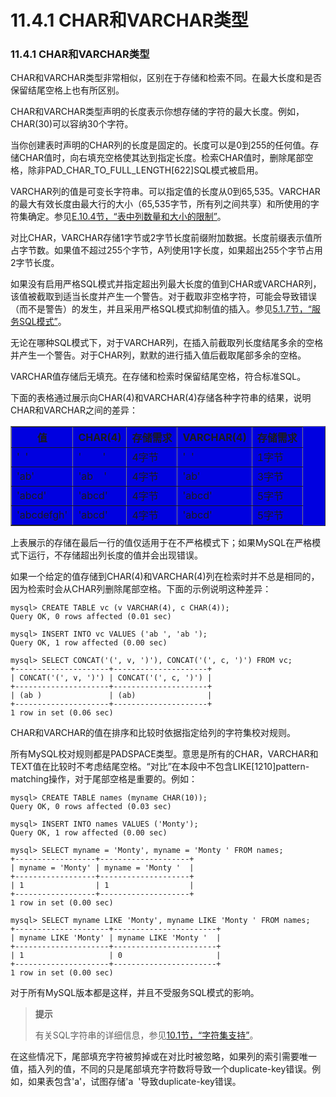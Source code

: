 # 11.4.1 CHAR和VARCHAR类型

### 11.4.1 CHAR和VARCHAR类型

CHAR和VARCHAR类型非常相似，区别在于存储和检索不同。在最大长度和是否保留结尾空格上也有所区别。

CHAR和VARCHAR类型声明的长度表示你想存储的字符的最大长度。例如，CHAR(30)可以容纳30个字符。

当你创建表时声明的CHAR列的长度是固定的。长度可以是0到255的任何值。存储CHAR值时，向右填充空格使其达到指定长度。检索CHAR值时，删除尾部空格，除非PAD_CHAR\_TO\_FULL\_LENGTH[622]SQL模式被启用。

VARCHAR列的值是可变长字符串。可以指定值的长度从0到65,535。VARCHAR的最大有效长度由最大行的大小（65,535字节，所有列之间共享）和所使用的字符集确定。参见[E.10.4节，“表中列数量和大小的限制”][E.10.04]。

对比CHAR，VARCHAR存储1字节或2字节长度前缀附加数据。长度前缀表示值所占字节数。如果值不超过255个字节，A列使用1字长度，如果超出255个字节占用2字节长度。

如果没有启用严格SQL模式并指定超出列最大长度的值到CHAR或VARCHAR列，该值被截取到适当长度并产生一个警告。对于截取非空格字符，可能会导致错误（而不是警告）的发生，并且采用严格SQL模式抑制值的插入。参见[5.1.7节，“服务SQL模式”][05.01.07]。

无论在哪种SQL模式下，对于VARCHAR列，在插入前截取列长度结尾多余的空格并产生一个警告。对于CHAR列，默默的进行插入值后截取尾部多余的空格。

VARCHAR值存储后无填充。在存储和检索时保留结尾空格，符合标准SQL。

下面的表格通过展示向CHAR(4)和VARCHAR(4)存储各种字符串的结果，说明CHAR和VARCHAR之间的差异：

<table border="1" width='100%' cellspacing="0" cellpadding="0" bgcolor="write">
<tr>
<th>值</th>
<th>CHAR(4)</th>
<th>存储需求</th>
<th>VARCHAR(4)</th>
<th>存储需求</th>
</tr>
<tr>
<td align="left">'&nbsp;&nbsp;'</td>
<td align="left">'&nbsp;&nbsp;&nbsp;&nbsp;&nbsp;&nbsp;&nbsp;&nbsp;'</td>
<td align="left">4字节</td>
<td align="left">'&nbsp;&nbsp;'</td>
<td align="left">1字节</td>
</tr>
<tr>
<td align="left">'ab'</td>
<td align="left">'ab&nbsp;&nbsp;&nbsp;&nbsp;'</td>
<td align="left">4字节</td>
<td align="left">'ab'</td>
<td align="left">3字节</td>
</tr>
<tr>
<td align="left">'abcd'</td>
<td align="left">'abcd'</td>
<td align="left">4字节</td>
<td align="left">'abcd'</td>
<td align="left">5字节</td>
</tr>
<tr>
<td align="left">'abcdefgh'</td>
<td align="left">'abcd'</td>
<td align="left">4字节</td>
<td align="left">'abcd'</td>
<td align="left">5字节</td>
</tr>
</table>

上表展示的存储在最后一行的值仅适用于在不严格模式下；如果MySQL在严格模式下运行，不存储超出列长度的值并会出现错误。

如果一个给定的值存储到CHAR(4)和VARCHAR(4)列在检索时并不总是相同的，因为检索时会从CHAR列删除尾部空格。下面的示例说明这种差异：

```
mysql> CREATE TABLE vc (v VARCHAR(4), c CHAR(4));
Query OK, 0 rows affected (0.01 sec)

mysql> INSERT INTO vc VALUES ('ab ', 'ab ');
Query OK, 1 row affected (0.00 sec)

mysql> SELECT CONCAT('(', v, ')'), CONCAT('(', c, ')') FROM vc;
+---------------------+---------------------+
| CONCAT('(', v, ')') | CONCAT('(', c, ')') |
+---------------------+---------------------+
| (ab )               | (ab)                |
+---------------------+---------------------+
1 row in set (0.06 sec)
```

CHAR和VARCHAR的值在排序和比较时依据指定给列的字符集校对规则。

所有MySQL校对规则都是PADSPACE类型。意思是所有的CHAR，VARCHAR和TEXT值在比较时不考虑结尾空格。“对比”在本段中不包含LIKE[1210]pattern-matching操作，对于尾部空格是重要的。例如：

```
mysql> CREATE TABLE names (myname CHAR(10));
Query OK, 0 rows affected (0.03 sec)

mysql> INSERT INTO names VALUES ('Monty');
Query OK, 1 row affected (0.00 sec)

mysql> SELECT myname = 'Monty', myname = 'Monty ' FROM names;
+------------------+--------------------+
| myname = 'Monty' | myname = 'Monty '  |
+------------------+--------------------+
| 1                | 1                  |
+------------------+--------------------+
1 row in set (0.00 sec)

mysql> SELECT myname LIKE 'Monty', myname LIKE 'Monty ' FROM names;
+---------------------+-----------------------+
| myname LIKE 'Monty' | myname LIKE 'Monty '  |
+---------------------+-----------------------+
| 1                   | 0                     |
+---------------------+-----------------------+
1 row in set (0.00 sec)
```

对于所有MySQL版本都是这样，并且不受服务SQL模式的影响。

> **提示**
> 
> 有关SQL字符串的详细信息，参见[10.1节，“字符集支持”][10.01.00]。

在这些情况下，尾部填充字符被剪掉或在对比时被忽略，如果列的索引需要唯一值，插入列的值，不同的只是尾部填充字符数将导致一个duplicate-key错误。例如，如果表包含'a'，试图存储'a&nbsp;&nbsp;'导致duplicate-key错误。


[05.01.07]: ../Chapter_05/05.01.07_Server_SQL_Modes.md
[10.01.00]: ../Chapter_10/10.01.00_Character_Set_Support.md
[E.10.04]: ../Appendix_E/E.10.04_Limits_on_Table_Column_Count_and_Row_Size.md